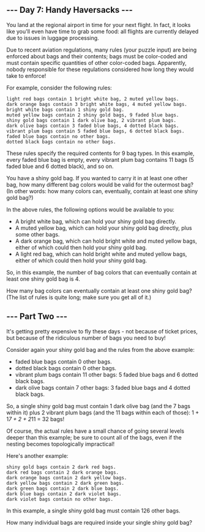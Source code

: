 ## --- Day 7: Handy Haversacks ---

You land at the regional airport in time for your next flight. In fact, it looks like you'll even have time to grab some food: all flights are currently delayed due to issues in luggage processing.

Due to recent aviation regulations, many rules (your puzzle input) are being enforced about bags and their contents; bags must be color-coded and must contain specific quantities of other color-coded bags. Apparently, nobody responsible for these regulations considered how long they would take to enforce!

For example, consider the following rules:

```
light red bags contain 1 bright white bag, 2 muted yellow bags.
dark orange bags contain 3 bright white bags, 4 muted yellow bags.
bright white bags contain 1 shiny gold bag.
muted yellow bags contain 2 shiny gold bags, 9 faded blue bags.
shiny gold bags contain 1 dark olive bag, 2 vibrant plum bags.
dark olive bags contain 3 faded blue bags, 4 dotted black bags.
vibrant plum bags contain 5 faded blue bags, 6 dotted black bags.
faded blue bags contain no other bags.
dotted black bags contain no other bags.
```

These rules specify the required contents for 9 bag types. In this example, every faded blue bag is empty, every vibrant plum bag contains 11 bags (5 faded blue and 6 dotted black), and so on.

You have a shiny gold bag. If you wanted to carry it in at least one other bag, how many different bag colors would be valid for the outermost bag? (In other words: how many colors can, eventually, contain at least one shiny gold bag?)

In the above rules, the following options would be available to you:

* A bright white bag, which can hold your shiny gold bag directly.
* A muted yellow bag, which can hold your shiny gold bag directly, plus some other bags.
* A dark orange bag, which can hold bright white and muted yellow bags, either of which could then hold your shiny gold bag.
* A light red bag, which can hold bright white and muted yellow bags, either of which could then hold your shiny gold bag.

So, in this example, the number of bag colors that can eventually contain at least one shiny gold bag is 4.

How many bag colors can eventually contain at least one shiny gold bag? (The list of rules is quite long; make sure you get all of it.)

## --- Part Two ---

It's getting pretty expensive to fly these days - not because of ticket prices, but because of the ridiculous number of bags you need to buy!

Consider again your shiny gold bag and the rules from the above example:

* faded blue bags contain 0 other bags.
* dotted black bags contain 0 other bags.
* vibrant plum bags contain 11 other bags: 5 faded blue bags and 6 dotted black bags.
* dark olive bags contain 7 other bags: 3 faded blue bags and 4 dotted black bags.

So, a single shiny gold bag must contain 1 dark olive bag (and the 7 bags within it) plus 2 vibrant plum bags (and the 11 bags within each of those): 1 + 1*7 + 2 + 2*11 = 32 bags!

Of course, the actual rules have a small chance of going several levels deeper than this example; be sure to count all of the bags, even if the nesting becomes topologically impractical!

Here's another example:

```
shiny gold bags contain 2 dark red bags.
dark red bags contain 2 dark orange bags.
dark orange bags contain 2 dark yellow bags.
dark yellow bags contain 2 dark green bags.
dark green bags contain 2 dark blue bags.
dark blue bags contain 2 dark violet bags.
dark violet bags contain no other bags.
```

In this example, a single shiny gold bag must contain 126 other bags.

How many individual bags are required inside your single shiny gold bag?